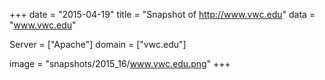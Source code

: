 
+++
date = "2015-04-19"
title = "Snapshot of http://www.vwc.edu"
data = "www.vwc.edu"

Server = ["Apache"]
domain = ["vwc.edu"]

  image = "snapshots/2015_16/www.vwc.edu.png"
+++
#
